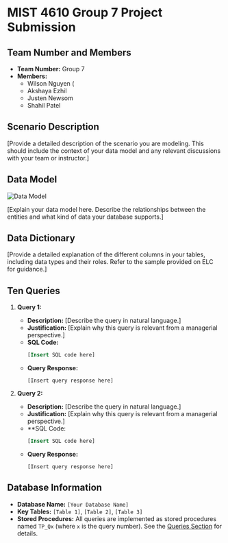 # MIST 4610 Group 7 Project Submission

## Team Number and Members
- **Team Number:** Group 7
- **Members:**
  - Wilson Nguyen (
  - Akshaya Ezhil
  - Justen Newsom
  - Shahil Patel

## Scenario Description
[Provide a detailed description of the scenario you are modeling. This should include the context of your data model and any relevant discussions with your team or instructor.]

## Data Model
![Data Model](image.png)

[Explain your data model here. Describe the relationships between the entities and what kind of data your database supports.]

## Data Dictionary
[Provide a detailed explanation of the different columns in your tables, including data types and their roles. Refer to the sample provided on ELC for guidance.]

## Ten Queries
1. **Query 1:**
   - **Description:** [Describe the query in natural language.]
   - **Justification:** [Explain why this query is relevant from a managerial perspective.]
   - **SQL Code:**
     ```sql
     [Insert SQL code here]
     ```
   - **Query Response:**
     ```
     [Insert query response here]
     ```

2. **Query 2:**
   - **Description:** [Describe the query in natural language.]
   - **Justification:** [Explain why this query is relevant from a managerial perspective.]
   - **SQL Code:
     ```sql
     [Insert SQL code here]
     ```
   - **Query Response:**
     ```
     [Insert query response here]
     ```

## Database Information
- **Database Name:** `[Your Database Name]`
- **Key Tables:** `[Table 1]`, `[Table 2]`, `[Table 3]`
- **Stored Procedures:** All queries are implemented as stored procedures named `TP_Qx` (where `x` is the query number). See the [Queries Section](#ten-queries) for details.
